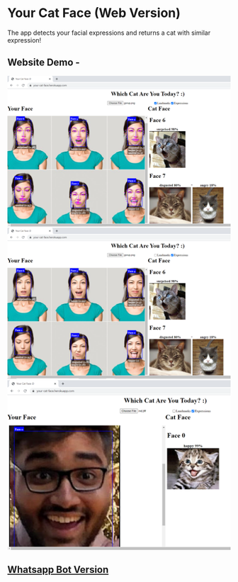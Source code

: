 # Your Cat Face (Web Version)

The app detects your facial expressions and returns a cat with similar expression!

## Website Demo - 
![Output1](examples/group_op1.png)
![Output2](examples/group_op2.png)
![Output3](examples/solo_op1.png)

## [Whatsapp Bot Version](https://github.com/HrushikeshAgrawal/your-cat-face-bot)
